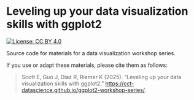 # Leveling up your data visualization skills with ggplot2

<!-- badges: start -->

[![License: CC BY 4.0](https://img.shields.io/badge/License-CC_BY_4.0-lightgrey.svg)](https://creativecommons.org/licenses/by/4.0/)

<!-- badges: end -->

Source code for materials for a data visualization workshop series.

If you use or adapt these materials, please cite them as follows:

> Scott E, Guo J, Diaz R, Riemer K (2025).
> “Leveling up your data visualization skills with ggplot2.” <https://cct-datascience.github.io/ggplot2-workshop-series/>.

